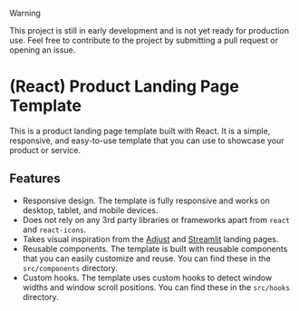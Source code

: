 >[!WARNING]
> This project is still in early development and is not yet ready for production use. Feel free to contribute to the project by submitting a pull request or opening an issue.

# (React) Product Landing Page Template

This is a product landing page template built with React. It is a simple, responsive, and easy-to-use template that you can use to showcase your product or service.

## Features

- Responsive design. The template is fully responsive and works on desktop, tablet, and mobile devices.
- Does not rely on any 3rd party libraries or frameworks apart from `react` and `react-icons`.
- Takes visual inspiration from the [Adjust](https://www.adjust.com/) and [Streamlit](https://www.streamlit.io/) landing pages.
- Reusable components. The template is built with reusable components that you can easily customize and reuse. You can find these in the `src/components` directory.
- Custom hooks. The template uses custom hooks to detect window widths and window scroll positions. You can find these in the `src/hooks` directory.
